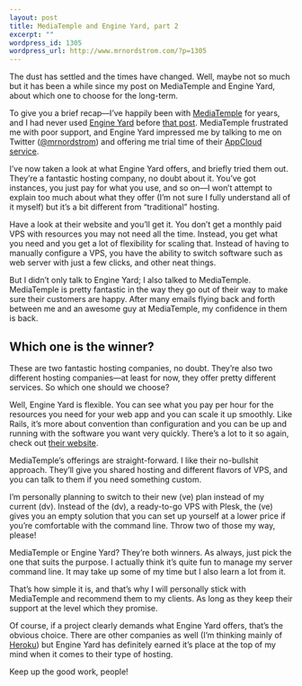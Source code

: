 ```yaml
--- 
layout: post
title: MediaTemple and Engine Yard, part 2
excerpt: ""
wordpress_id: 1305
wordpress_url: http://www.mrnordstrom.com/?p=1305
---
```

<p>The dust has settled and the times have changed. Well, maybe not so much but it has been a while since my post on MediaTemple and Engine Yard, about which one to choose for the long-term.</p>
<!--more-->
<p>To give you a brief recap&mdash;I&rsquo;ve happily been with <a href="http://mediatemple.net/">MediaTemple</a> for years, and I had never used <a href="http://www.engineyard.com/">Engine Yard</a> before <a href="http://www.mrnordstrom.com/2010/08/30/mediatemple-and-engine-yard-part-1/">that post</a>. MediaTemple frustrated me with poor support, and Engine Yard impressed me by talking to me on Twitter (<a href="http://twitter.com/mrnordstrom">@mrnordstrom</a>) and offering me trial time of their <a href="http://www.engineyard.com/products/appcloud">AppCloud service</a>.</p>
<p>I&rsquo;ve now taken a look at what Engine Yard offers, and briefly tried them out. They&rsquo;re a fantastic hosting company, no doubt about it. You&rsquo;ve got instances, you just pay for what you use, and so on&mdash;I won&rsquo;t attempt to explain too much about what they offer (I&rsquo;m not sure I fully understand all of it myself) but it&rsquo;s a bit different from &ldquo;traditional&rdquo; hosting.</p>
<p>Have a look at their website and you&rsquo;ll get it. You don&rsquo;t get a monthly paid VPS with resources you may not need all the time. Instead, you get what you need and you get a lot of flexibility for scaling that. Instead of having to manually configure a VPS, you have the ability to switch software such as web server with just a few clicks, and other neat things.</p>
<p>But I didn&rsquo;t only talk to Engine Yard; I also talked to MediaTemple. MediaTemple is pretty fantastic in the way they go out of their way to make sure their customers are happy. After many emails flying back and forth between me and an awesome guy at MediaTemple, my confidence in them is back.</p>
<h2>Which one is the winner?</h2>
<p>These are two fantastic hosting companies, no doubt. They&rsquo;re also two different hosting companies&mdash;at least for now, they offer pretty different services. So which one should we choose?</p>
<p>Well, Engine Yard is flexible. You can see what you pay per hour for the resources you need for your web app and you can scale it up smoothly. Like Rails, it&rsquo;s more about convention than configuration and you can be up and running with the software you want very quickly. There&rsquo;s a lot to it so again, check out <a href="http://www.engineyard.com/">their website</a>.</p>
<p>MediaTemple&rsquo;s offerings are straight-forward. I like their no-bullshit approach. They&rsquo;ll give you shared hosting and different flavors of VPS, and you can talk to them if you need something custom.</p>
<p>I&rsquo;m personally planning to switch to their new (ve) plan instead of my current (dv). Instead of the (dv), a ready-to-go VPS with Plesk, the (ve) gives you an empty solution that you can set up yourself at a lower price if you&rsquo;re comfortable with the command line. Throw two of those my way, please!</p>
<p>MediaTemple or Engine Yard? They&rsquo;re both winners. As always, just pick the one that suits the purpose. I actually think it&rsquo;s quite fun to manage my server command line. It may take up some of my time but I also learn a lot from it.</p>
<p>That&rsquo;s how simple it is, and that&rsquo;s why I will personally stick with MediaTemple and recommend them to my clients. As long as they keep their support at the level which they promise.</p>
<p>Of course, if a project clearly demands what Engine Yard offers, that&rsquo;s the obvious choice. There are other companies as well (I&rsquo;m thinking mainly of <a href="http://heroku.com/">Heroku</a>) but Engine Yard has definitely earned it&rsquo;s place at the top of my mind when it comes to their type of hosting.</p>
<p>Keep up the good work, people!</p>
